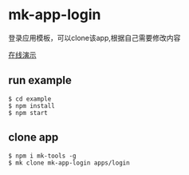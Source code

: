 # mk-app-login

登录应用模板，可以clone该app,根据自己需要修改内容

[在线演示](https://ziaochina.github.io/mk-app-login/)

## run example

```
$ cd example
$ npm install
$ npm start
```

## clone app

```
$ npm i mk-tools -g
$ mk clone mk-app-login apps/login
```

